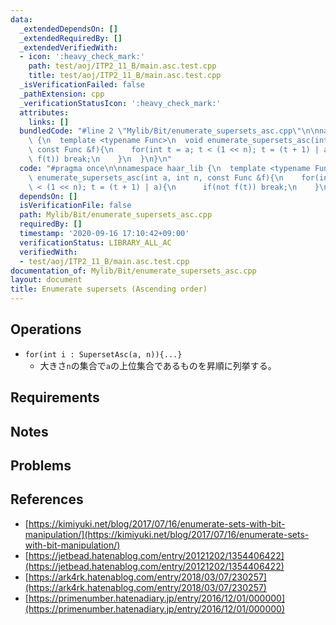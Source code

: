 ```yaml
---
data:
  _extendedDependsOn: []
  _extendedRequiredBy: []
  _extendedVerifiedWith:
  - icon: ':heavy_check_mark:'
    path: test/aoj/ITP2_11_B/main.asc.test.cpp
    title: test/aoj/ITP2_11_B/main.asc.test.cpp
  _isVerificationFailed: false
  _pathExtension: cpp
  _verificationStatusIcon: ':heavy_check_mark:'
  attributes:
    links: []
  bundledCode: "#line 2 \"Mylib/Bit/enumerate_supersets_asc.cpp\"\n\nnamespace haar_lib\
    \ {\n  template <typename Func>\n  void enumerate_supersets_asc(int a, int n,\
    \ const Func &f){\n    for(int t = a; t < (1 << n); t = (t + 1) | a){\n      if(not\
    \ f(t)) break;\n    }\n  }\n}\n"
  code: "#pragma once\n\nnamespace haar_lib {\n  template <typename Func>\n  void\
    \ enumerate_supersets_asc(int a, int n, const Func &f){\n    for(int t = a; t\
    \ < (1 << n); t = (t + 1) | a){\n      if(not f(t)) break;\n    }\n  }\n}\n"
  dependsOn: []
  isVerificationFile: false
  path: Mylib/Bit/enumerate_supersets_asc.cpp
  requiredBy: []
  timestamp: '2020-09-16 17:10:42+09:00'
  verificationStatus: LIBRARY_ALL_AC
  verifiedWith:
  - test/aoj/ITP2_11_B/main.asc.test.cpp
documentation_of: Mylib/Bit/enumerate_supersets_asc.cpp
layout: document
title: Enumerate supersets (Ascending order)
---
```


## Operations

- `for(int i : SupersetAsc(a, n)){...}`
	- 大きさ`n`の集合で`a`の上位集合であるものを昇順に列挙する。

## Requirements

## Notes

## Problems

## References

- [https://kimiyuki.net/blog/2017/07/16/enumerate-sets-with-bit-manipulation/](https://kimiyuki.net/blog/2017/07/16/enumerate-sets-with-bit-manipulation/)
- [https://jetbead.hatenablog.com/entry/20121202/1354406422](https://jetbead.hatenablog.com/entry/20121202/1354406422)
- [https://ark4rk.hatenablog.com/entry/2018/03/07/230257](https://ark4rk.hatenablog.com/entry/2018/03/07/230257)
- [https://primenumber.hatenadiary.jp/entry/2016/12/01/000000](https://primenumber.hatenadiary.jp/entry/2016/12/01/000000)

